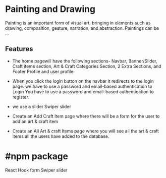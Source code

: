 # Painting and Drawing
Painting is an important form of visual art, bringing in elements such as drawing, composition, gesture, narration, and abstraction. Paintings can be ...
 
## Features
- The home pagewill have the following sections- Navbar, Banner/Slider, Craft items section, Art & Craft Categories Section, 2 Extra Sections, and Footer Profile and user profile
- When you click the login button on the navbar it redirects to the login page. we have to use a password and email-based authentication to Login You have to use a password and email-based authentication to register.

- we use a slider Swiper slider

- Create an Add Craft Item page where there will be a form for the user to add an art & craft item

- Create an All Art & craft Items page where you will see all the art & craft items all the users have added to the database.

# #npm package
React Hook form
Swiper slider
